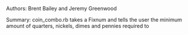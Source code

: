 Authors: Brent Bailey and Jeremy Greenwood

Summary: coin_combo.rb takes a Fixnum and tells the user the minimum amount of quarters, nickels, dimes and pennies required to